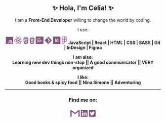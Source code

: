 <h2 align="center">✨ Hola, I'm Celia! ✨</h2>

<p align="center">I am a <b>Front-End Developer</b> willing to change the world by coding.</p>

<p align="center">I use:</p>

<div align="center">
<img height="23px" src="./img/javascript.svg" alt="JavaScript logo"/>
<img height="23px" src="./img/reactjs.svg" alt="React logo"/>
<img height="23px" src="./img/html.svg" alt="HTML5 logo"/>
<img height="23px" src="./img/css.svg" alt="CSS logo"/>
<img height="24.5px" src="./img/sass.svg" alt="SASS logo"/>
<img height="23px" src="./img/git.svg" alt="Git logo"/>
<img height="24.5x" src="./img/indesign.svg" alt="Indesign logo"/>
<img height="24.5x" src="./img/figma.svg" alt="Figma logo"/> <span> <b>JavaScript | React | HTML | CSS | SASS | Git | InDesign | Figma</span></div>

<p align="center">I am also:<br>
<b>Learning new dev things non-stop</b> || A good <b>communicator</b> || VERY <b>organized</b></p>

<p align="center">I like:<br>
Good books & spicy food || Nina Simone || Adventuring</p>

<p align="center"></p>

<hr>
<h3 align="center">Find me on:<h3>
<p align="center"><a href="mailto:celiamartinfern@gmail.com"><img height="22px" src="./img/gmail.svg" alt="Gmail logo"/></a>
<a href="https://www.linkedin.com/in/celiamf/"><img height="22px" src="./img/linkedin.svg" alt="LinkedIn logo"/></a>
<a href="https://twitter.com/celmrt"><img height="22px" src="./img/twitter.svg" alt="Twitter logo"/></a></p>
